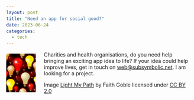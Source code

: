 ```yaml
---
layout: post
title: "Need an app for social good?"
date: 2023-06-24
categories:
  - tech
---
```


<img src="/assets/light-my-path.jpg" alt="lightbulbs representing ideas" align="left" style="margin: 6px 22px 0 0;" width="80px"/>

Charities and health organisations, do you need help bringing an exciting app idea to life? If your idea could help improve lives, get in touch on web@subsymbolic.net. I am looking for a project. <!--more-->

<div class="image-credit">
  Image <a href="https://www.flickr.com/photos/grafixer/3180236074">Light My Path</a> by Faith Goble licensed under <a href="https://creativecommons.org/licenses/by/2.0/">CC BY 2.0</a>
</div>
